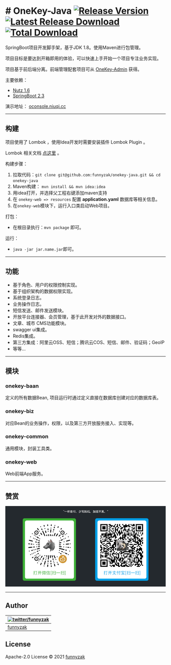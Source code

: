 # # OneKey-Java [![Release Version](https://img.shields.io/github/release/funnyzak/onekey-java.svg)](https://github.com/funnyzak/onekey-java/releases/latest) [![Latest Release Download](https://img.shields.io/github/downloads/funnyzak/onekey-java/latest/total.svg)](https://github.com/funnyzak/onekey-java/releases/latest) [![Total Download](https://img.shields.io/github/downloads/funnyzak/onekey-java/total.svg)](https://github.com/funnyzak/onekey-java/releases)


SpringBoot项目开发脚手架，基于JDK 1.8。使用Maven进行包管理。

项目目标是要达到开箱即用的体验，可以快速上手开始一个项目专注业务实现。

项目基于前后端分离。前端管理配套项目可从 [OneKey-Admin](https://github.com/funnyzak/onekey-admin) 获得。




主要依赖：

- [Nutz 1.6](https://nutzam.github.io/nutz/)
- [SpringBoot 2.3](#)

演示地址： [oconsole.niuqi.cc](http://oconsole.niuqi.cc)

---

## 构建

项目使用了 Lombok ，使用Idea开发时需要安装插件 Lombok Plugin 。

Lombok 相关文档 [点这里](https://projectlombok.org/features/all) 。

构建步骤：

1. 拉取代码：`git clone git@github.com:funnyzak/onekey-java.git && cd onekey-java`
2. Maven构建： `mvn install && mvn idea:idea`
3. 用idea打开，并选择父工程右键添加maven支持
4. 在 `onekey-web => resources` 配置 **application.yaml** 数据库等相关信息。
5. 在`onekey-web`模块下，运行入口类启动Web项目。

打包：

- 在根目录执行：`mvn package` 即可。

运行：

- `java -jar jar.name.jar`即可。

---


## 功能

- 基于角色、用户的权限控制实现。
- 基于组织架构的数据权限实现。
- 系统登录日志。
- 业务操作日志。
- 短信发送、邮件发送模块。
- 开放平台连接器、会员管理，基于此开发对外的数据接口。
- 文章、城市 CMS功能模块。
- swagger ui集成。
- Redis集成。
- 第三方集成：阿里云OSS、短信；腾讯云COS、短信、邮件、验证码；GeoIP
- 等等...

---

## 模块

### onekey-baan

定义的所有数据Bean, 项目运行时通过定义直接在数据库创建对应的数据库表。

### onekey-biz

对应Bean的业务操作，权限，以及第三方开放服务接入、实现等。

### onekey-common

通用模块，封装工具类。

### onekey-web

Web前端App服务。

---

## 赞赏

![赞赏](./_docs/assets/img/coffee.png)

---

## Author

| [![twitter/funnyzak](https://s.gravatar.com/avatar/c2437e240644b1317a4a356c6d6253ee?s=70)](https://twitter.com/funnyzak "Follow @funnyzak on Twitter") |
|---|
| [funnyzak](https://yycc.me/) |



## License

Apache-2.0 License © 2021 [funnyzak](https://github.com/funnyzak)


